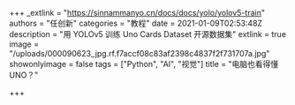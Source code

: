 +++
_extlink = "https://sinnammanyo.cn/docs/docs/yolo/yolov5-train"
authors = "任创新"
categories = "教程"
date = 2021-01-09T02:53:48Z
description = "用 YOLOv5 训练 Uno Cards Dataset 开源数据集"
extlink = true
image = "/uploads/000090623_jpg.rf.f7accf08c83af2398c4837f2f731707a.jpg"
showonlyimage = false
tags = ["Python", "AI", "视觉"]
title = "电脑也看得懂 UNO？"

+++
